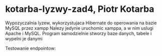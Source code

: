 # kotarba-lyzwy-zad4, Piotr Kotarba
Wypozyczalnia lyzew, wykorzystujaca Hibernate do operowania na bazie MySQL przez xampp
Nalezy jedynie uruchomic xamppa, a w nim uslugi Apache i MySQL. Program samodzielnie stworzy baze danych, tabele i wypelni je danymi

Testowanie endpointow:
